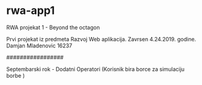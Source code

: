 # rwa-app1
RWA projekat 1 - Beyond the octagon

Prvi projekat iz predmeta Razvoj Web aplikacija.
Zavrsen 4.24.2019. godine.
Damjan Mladenovic 16237

#################

Septembarski rok - Dodatni Operatori (Korisnik bira borce za simulaciju borbe )

